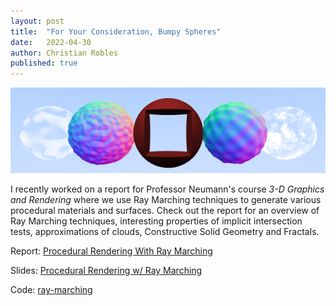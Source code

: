```yaml
---
layout: post
title:  "For Your Consideration, Bumpy Spheres"
date:   2022-04-30
author: Christian Robles
published: true
---
```


<img src="/assets/images/ray-marching/teaser.png" alt="teaser"/>

I recently worked on a report for Professor Neumann's course *3-D Graphics and Rendering* where we use Ray Marching techniques to generate various procedural materials and surfaces. Check out the report for an overview of Ray Marching techniques, interesting properties of implicit intersection tests, approximations of clouds, Constructive Solid Geometry and Fractals.

Report: [Procedural Rendering With Ray Marching](/assets/images/ray-marching/Procedural_Rendering_with_Ray_Marching.pdf)

Slides: [Procedural Rendering w/ Ray Marching](/assets/images/ray-marching/Procedural%20Rendering%20w_%20Ray%20Marching.pdf)

Code: [ray-marching](https://github.com/roblesch/ray-marching)

